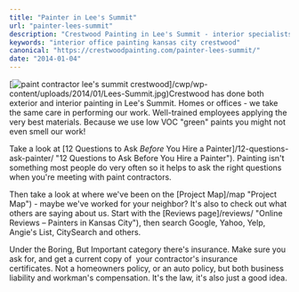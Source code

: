 ```yaml
---
title: "Painter in Lee's Summit"
url: "painter-lees-summit"
description: "Crestwood Painting in Lee's Summit - interior specialists"
keywords: "interior office painting kansas city crestwood"
canonical: "https://crestwoodpainting.com/painter-lees-summit/"
date: "2014-01-04"
---
```


[![paint contractor lee's summit crestwood](images/Lees-Summit.jpg)]/cwp/wp-content/uploads/2014/01/Lees-Summit.jpg)Crestwood has done both exterior and interior painting in Lee's Summit. Homes or offices - we take the same care in performing our work. Well-trained employees applying the very best materials. Because we use low VOC "green" paints you might not even smell our work!

Take a look at [12 Questions to Ask _Before_ You Hire a Painter]/12-questions-ask-painter/ "12 Questions to Ask Before You Hire a Painter"). Painting isn't something most people do very often so it helps to ask the right questions when you're meeting with paint contractors.

Then take a look at where we've been on the [Project Map]/map "Project Map") - maybe we've worked for your neighbor? It's also to check out what others are saying about us. Start with the [Reviews page]/reviews/ "Online Reviews – Painters in Kansas City"), then search Google, Yahoo, Yelp, Angie's List, CitySearch and others.

Under the Boring, But Important category there's insurance. Make sure you ask for, and get a current copy of  your contractor's insurance certificates. Not a homeowners policy, or an auto policy, but both business liability and workman's compensation. It's the law, it's also just a good idea.
